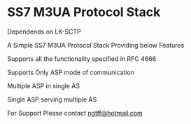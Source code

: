 # SS7 M3UA Protocol Stack

Dependends on LK-SCTP

A Simple SS7 M3UA Protocol Stack Providing below Features

Supports all the functionality specified in RFC 4666

Supports Only ASP mode of communication

Multiple ASP in single AS

Single ASP serving multiple AS





For Support Please contact ngtff@hotmail.com
